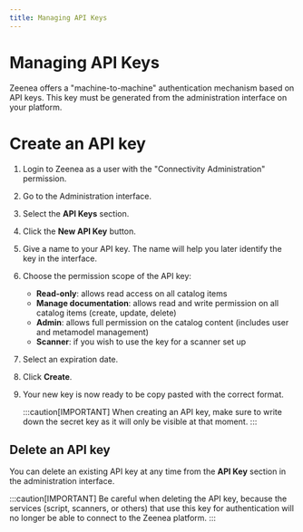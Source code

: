 ```yaml
---
title: Managing API Keys
---
```


# Managing API Keys

Zeenea offers a "machine-to-machine" authentication mechanism based on API keys. This key must be generated from the administration interface on your platform.

# Create an API key

1. Login to Zeenea as a user with the "Connectivity Administration" permission.
2. Go to the Administration interface.
3. Select the **API Keys** section.
4. Click the **New API Key** button.
5. Give a name to your API key. The name will help you later identify the key in the interface.
6. Choose the permission scope of the API key:
   * **Read-only**: allows read access on all catalog items
   * **Manage documentation**: allows read and write permission on all catalog items (create, update, delete)
   * **Admin**: allows full permission on the catalog content (includes user and metamodel management)
   * **Scanner**: if you wish to use the key for a scanner set up
7. Select an expiration date.
8. Click **Create**.
9. Your new key is now ready to be copy pasted with the correct format. 

    :::caution[IMPORTANT]
    When creating an API key, make sure to write down the secret key as it will only be visible at that moment.
    :::
 
## Delete an API key

You can delete an existing API key at any time from the **API Key** section in the administration interface.

:::caution[IMPORTANT]
Be careful when deleting the API key, because the services (script, scanners, or others) that use this key for authentication will no longer be able to connect to the Zeenea platform.
:::
